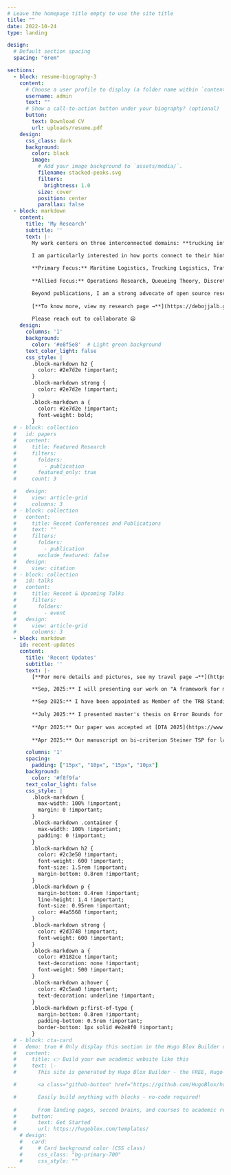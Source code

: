 ```yaml
---
# Leave the homepage title empty to use the site title
title: ""
date: 2022-10-24
type: landing

design:
  # Default section spacing
  spacing: "6rem"

sections:
  - block: resume-biography-3
    content:
      # Choose a user profile to display (a folder name within `content/authors/`)
      username: admin
      text: ""
      # Show a call-to-action button under your biography? (optional)
      button:
        text: Download CV
        url: uploads/resume.pdf
    design:
      css_class: dark
      background:
        color: black
        image:
          # Add your image background to `assets/media/`.
          filename: stacked-peaks.svg
          filters:
            brightness: 1.0
          size: cover
          position: center
          parallax: false
  - block: markdown
    content:
      title: 'My Research'
      subtitle: ''
      text: |-
        My work centers on three interconnected domains: **trucking infrastructure**, **port–hinterland systems**, and **traffic assignment modeling**. Within these areas, I use operations research techniques and data-driven methods to study and improve multimodal freight and logistics networks.
        
        I am particularly interested in how ports connect to their hinterlands and how bottlenecks in one component ripple across the system. My focus includes capacity measurement, anchorage and terminal queues, resilience during disruptions, re-routing, and the interaction of waterside, terminal, and landside operations. I am also drawn to questions of data quality and integration, as well as economic and policy aspects such as port pricing, demurrage, environmental costs, and the safety and sustainability of large-scale multimodal freight systems.

        **Primary Focus:** Maritime Logistics, Trucking Logistics, Traffic Assignment, Port Operations, Multimodal Freight Networks
        
        **Allied Focus:** Operations Research, Queueing Theory, Discrete Event Simulation, Stochastic User Equilibrium, Network Optimization, Data-Driven Methods

        Beyond publications, I am a strong advocate of open source research and strive to release large-scale frameworks along with documentation for community use.
        
        [**To know more, view my research page →**](https://debojjalb.github.io/research/)
        
        Please reach out to collaborate 😃
    design:
      columns: '1'
      background:
        color: '#e8f5e8'  # Light green background
      text_color_light: false
      css_style: |
        .block-markdown h2 {
          color: #2e7d2e !important;
        }
        .block-markdown strong {
          color: #2e7d2e !important;
        }
        .block-markdown a {
          color: #2e7d2e !important;
          font-weight: bold;
        }
  # - block: collection
  #   id: papers
  #   content:
  #     title: Featured Research
  #     filters:
  #       folders:
  #         - publication
  #       featured_only: true
  #     count: 3

  #   design:
  #     view: article-grid
  #     columns: 3
  # - block: collection
  #   content:
  #     title: Recent Conferences and Publications
  #     text: ""
  #     filters:
  #       folders:
  #         - publication
  #       exclude_featured: false
  #   design:
  #     view: citation
  # - block: collection
  #   id: talks
  #   content:
  #     title: Recent & Upcoming Talks
  #     filters:
  #       folders:
  #         - event
  #   design:
  #     view: article-grid
  #     columns: 3
  - block: markdown
    id: recent-updates
    content:
      title: 'Recent Updates'
      subtitle: ''
      text: |-
        [**For more details and pictures, see my travel page →**](https://debojjalb.github.io/travel/)

        **Sep, 2025:** I will presenting our work on "A framework for measuring maritime port system capacities with limited input data" at INFORMS Annual Meeting 2025 in Atlandta (2:45-4:00 PM, TSL invited session on Network Design).

        **Sep 2025:** I have been appointed as Member of the TRB Standing Committee on Intermodal Freight and Truck Transportation for the 2025–2028 term. I aim to contrinute to the committee on multimodal port operations, capacity, and resilience. [More details here](https://www.linkedin.com/posts/debojjal-bagchi_excited-to-share-that-following-the-recent-activity-7365922069374537730-Qcfo?utm_source=share&utm_medium=member_desktop&rcm=ACoAAB-24_ABlBO97b8VIUpjxdDlIw_oB4ljeX8)
        
        **July 2025:** I presented master's thesis on Error Bounds for Stochastic User Equilibrium Traffic Assignment at TRISTAN XII in Okinawa, Japan, focusing on early termination criteria for stochastic traffic assignment problems. [More details here](https://www.linkedin.com/posts/debojjal-bagchi_presented-my-masters-thesis-link-in-comments-activity-7351498036625219584-FcWJ?utm_source=share&utm_medium=member_desktop&rcm=ACoAAB-24_ABlBO97b8VIUpjxdDlIw_oB4ljeX8)
        
        **Apr 2025:** Our paper was accepted at [DTA 2025](https://www.motusanimi.it/dta-abstracts/) in Salerno, Italy on localized queue spillback with uncertain demand.
        
        **Apr 2025:** Our manuscript on bi-criterion Steiner TSP for last-mile electric vehicle logistics to Computers & Operations Research. [A preprint is available here](https://arxiv.org/abs/2409.14848)

      columns: '1'
      spacing:
        padding: ["15px", "10px", "15px", "10px"]
      background:
        color: '#f8f9fa'
      text_color_light: false
      css_style: |
        .block-markdown {
          max-width: 100% !important;
          margin: 0 !important;
        }
        .block-markdown .container {
          max-width: 100% !important;
          padding: 0 !important;
        }
        .block-markdown h2 {
          color: #2c3e50 !important;
          font-weight: 600 !important;
          font-size: 1.5rem !important;
          margin-bottom: 0.8rem !important;
        }
        .block-markdown p {
          margin-bottom: 0.4rem !important;
          line-height: 1.4 !important;
          font-size: 0.95rem !important;
          color: #4a5568 !important;
        }
        .block-markdown strong {
          color: #2d3748 !important;
          font-weight: 600 !important;
        }
        .block-markdown a {
          color: #3182ce !important;
          text-decoration: none !important;
          font-weight: 500 !important;
        }
        .block-markdown a:hover {
          color: #2c5aa0 !important;
          text-decoration: underline !important;
        }
        .block-markdown p:first-of-type {
          margin-bottom: 0.8rem !important;
          padding-bottom: 0.5rem !important;
          border-bottom: 1px solid #e2e8f0 !important;
        }
  # - block: cta-card
  #   demo: true # Only display this section in the Hugo Blox Builder demo site
  #   content:
  #     title: 👉 Build your own academic website like this
  #     text: |-
  #       This site is generated by Hugo Blox Builder - the FREE, Hugo-based open source website builder trusted by 250,000+ academics like you.

  #       <a class="github-button" href="https://github.com/HugoBlox/hugo-blox-builder" data-color-scheme="no-preference: light; light: light; dark: dark;" data-icon="octicon-star" data-size="large" data-show-count="true" aria-label="Star HugoBlox/hugo-blox-builder on GitHub">Star</a>

  #       Easily build anything with blocks - no-code required!
        
  #       From landing pages, second brains, and courses to academic resumés, conferences, and tech blogs.
  #     button:
  #       text: Get Started
  #       url: https://hugoblox.com/templates/
    # design:
    #   card:
    #     # Card background color (CSS class)
    #     css_class: "bg-primary-700"
    #     css_style: ""
---
```

